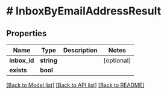 # # InboxByEmailAddressResult

## Properties

Name | Type | Description | Notes
------------ | ------------- | ------------- | -------------
**inbox_id** | **string** |  | [optional]
**exists** | **bool** |  |

[[Back to Model list]](../../README#models) [[Back to API list]](../../README#endpoints) [[Back to README]](../../README)
